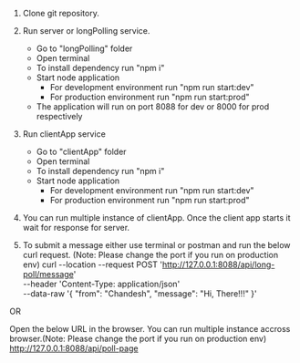 1. Clone git repository.

2. Run server or longPolling service.
    - Go to "longPolling" folder
    - Open terminal
    - To install dependency run "npm i"
    - Start node application
        - For development environment run "npm run start:dev"
        - For production environment run "npm run start:prod"
    - The application will run on port 8088 for dev or 8000 for prod respectively

3. Run clientApp service
    - Go to "clientApp" folder
    - Open terminal
    - To install dependency run "npm i"
    - Start node application
        - For development environment run "npm run start:dev"
        - For production environment run "npm run start:prod"

4. You can run multiple instance of clientApp. Once the client app starts it wait for response for server.

5. To submit a message either use terminal or postman and run the below curl request. (Note: Please change the port if you run on production env)
      curl --location --request POST 'http://127.0.0.1:8088/api/long-poll/message' \
      --header 'Content-Type: application/json' \
      --data-raw '{
          "from": "Chandesh",
          "message": "Hi, There!!!"
      }'

  OR

  Open the below URL in the browser. You can run multiple instance accross browser.(Note: Please change the port if you run on production env)
      http://127.0.0.1:8088/api/poll-page

